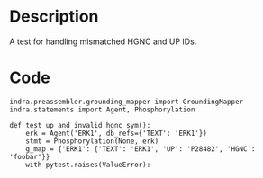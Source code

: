 # Description
A test for handling mismatched HGNC and UP IDs.

# Code
```
indra.preassembler.grounding_mapper import GroundingMapper
indra.statements import Agent, Phosphorylation

def test_up_and_invalid_hgnc_sym():
    erk = Agent('ERK1', db_refs={'TEXT': 'ERK1'})
    stmt = Phosphorylation(None, erk)
    g_map = {'ERK1': {'TEXT': 'ERK1', 'UP': 'P28482', 'HGNC': 'foobar'}}
    with pytest.raises(ValueError):

```
